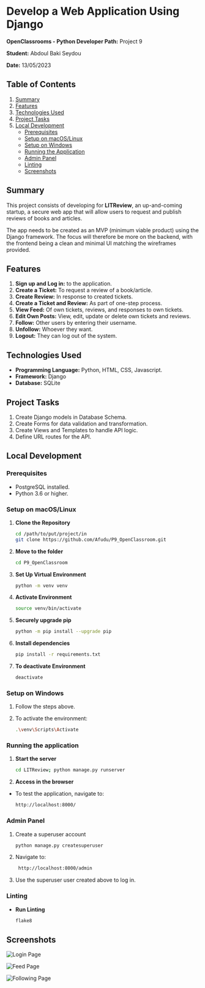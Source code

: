 # Develop a Web Application Using Django

**OpenClassrooms - Python Developer Path:** Project 9

**Student:** Abdoul Baki Seydou

**Date:** 13/05/2023

## Table of Contents
1. [Summary](#summary)
2. [Features](#features)
3. [Technologies Used](#technologies-used)
4. [Project Tasks](#project-tasks)
5. [Local Development](#local-development)
   - [Prerequisites](#prerequisites)
   - [Setup on macOS/Linux](#setup-on-macoslinux)
   - [Setup on Windows](#setup-on-windows)
   - [Running the Application](#running-the-application)
   - [Admin Panel](#admin-panel)
   - [Linting](#linting)
   - [Screenshots](#screenshots)

## Summary
This project consists of developing for **LITReview**, an up-and-coming startup, 
a secure web app that will allow users to request and publish reviews of books and articles.

The app needs to be created as an MVP (minimum viable product) using the Django framework. 
The focus will therefore be more on the backend, with the frontend being a clean and minimal UI matching 
the wireframes provided.

## Features
1. **Sign up and Log in:** to the application.
2. **Create a Ticket:** To request a review of a book/article.
3. **Create Review:** In response to created tickets.
4. **Create a Ticket and Review:** As part of one-step process.
5. **View Feed:** Of own tickets, reviews, and responses to own tickets.
6. **Edit Own Posts:** View, edit, update or delete own tickets and reviews.
7. **Follow:** Other users by entering their username.
8. **Unfollow:** Whoever they want.
9. **Logout:** They can log out of the system.

## Technologies Used
- **Programming Language:** Python, HTML, CSS, Javascript.  
- **Framework:** Django
- **Database:** SQLite

## Project Tasks
1. Create Django models in Database Schema.
2. Create Forms for data validation and transformation.
3. Create Views and Templates to handle API logic.
4. Define URL routes for the API.

## Local Development

### Prerequisites
- PostgreSQL installed.
- Python 3.6 or higher.

### Setup on macOS/Linux

1. **Clone the Repository**
   ```bash
   cd /path/to/put/project/in
   git clone https://github.com/Afudu/P9_OpenClassroom.git

2. **Move to the folder**
   ```bash
   cd P9_OpenClassroom

3. **Set Up Virtual Environment**
   ```bash
   python -m venv venv
   
4. **Activate Environment**
   ```bash
   source venv/bin/activate 

5. **Securely upgrade pip**
   ```bash
   python -m pip install --upgrade pip 

6. **Install dependencies**
   ```bash
   pip install -r requirements.txt
   
7. **To deactivate Environment**
   ```bash
   deactivate

### Setup on Windows

1. Follow the steps above.

2. To activate the environment:
   ```bash
   .\venv\Scripts\Activate

### Running the application

1. **Start the server**
   ```bash
   cd LITReview; python manage.py runserver
   
2. **Access in the browser**
- To test the application, navigate to:
  ```bash
  http://localhost:8000/

### Admin Panel
1. Create a superuser account
   ```bash
   python manage.py createsuperuser
2. Navigate to:
   ```bash
    http://localhost:8000/admin
3. Use the superuser user created above to log in.

### Linting

- **Run Linting**
  ```bash
  flake8
  
## Screenshots

![Login Page](screenshots/login_page.png "Login Page")

![Feed Page](screenshots/feed_page.png "Feed Page")

![Following Page](screenshots/following_page.png "Following Page")